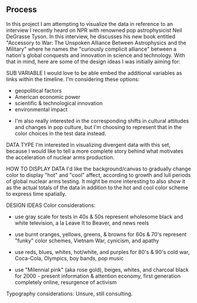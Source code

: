 ## Process

In this project I am attempting to visualize the data in reference to an interview I recently heard on NPR with renowned pop astrophysicist Neil DeGrasse Tyson. In this interview, he discusses his new book entitled "Accessory to War: The Unspoken Alliance Between Astrophysics and the Military" where he names the "curiously complicit alliance" between a nation's global conquests and innovation in science and technology. With that in mind, here are some of the design ideas I was initially aiming for:

SUB VARIABLE
I would love to be able embed the additional variables as links within the timeline. I'm considering these options:
- geopolitical factors
- American economic power
- scientific & technological innovation
- environmental impact
* I'm also really interested in the corresponding shifts in cultural attitudes and changes in pop culture, but I'm
choosing to represent that in the color choices in the test data instead.

DATA TYPE
I'm interested in visualizing divergent data with this set, because I would like to tell a more complete story behind what motivates the acceleration of nuclear arms production.

HOW TO DISPLAY DATA
I'd like the background/canvas to gradually change color to display "hot" and "cool" affect, according to growth and lull periods of global nuclear arms testing. It might be more interesting to also show it as the actual totals of the data in addition to the hot and cool color scheme to express time spatially.

DESIGN IDEAS
Color considerations:
- use gray scale for tests in 40s & 50s
  represent wholesome black and white television, a la Leave It to Beaver, and news reels

- use burnt oranges, yellows, greens, & browns for 60s & 70's
  represent "funky" color schemes, Vietnam War, cynicism, and apathy

- use reds, blues, whites, hot/white, and purples for 80's & 90's
  cold war, Coca-Cola, Olympics, boy bands, pop music

- use "Milennial pink" (aka rose gold), beiges, whites, and charcoal black for 2000 - present
  information & attention economy, first generation completely online, resurgence of activism

Typography considerations:
Unsure, still consulting.

